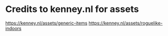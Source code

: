 #

# Credits to kenney.nl for assets 
https://kenney.nl/assets/generic-items
https://kenney.nl/assets/roguelike-indoors
